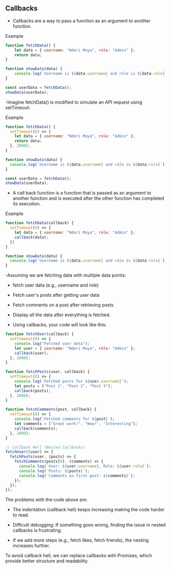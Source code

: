 ## Callbacks

- Callbacks are a way to pass a function as an argument to another function.

Example

```javascript
function fetchData() {
    let data = { username: "Nderi Muya", role: "Admin" };
    return data;
}

function showData(data) {
    console.log(`Username is ${data.username} and role is ${data.role}`);
}

const userData = fetchData();
showData(userData);
```
-Imagine fetchData() is modified to simulate an API request using setTimeout:

Example

```javascript
function fetchData() {
  setTimeout(() => {
    let data = { username: "Nderi Muya", role: "Admin" };
    return data;
  }, 2000);
}

function showData(data) {
  console.log(`Username is ${data.username} and role is ${data.role}`);
}

const userData = fetchData();
showData(userData);
```
- A call back function is a function that is passed as an argument to another function and is executed after the other function has completed its execution.

Example

```javascript
function fetchData(callback) {
  setTimeout(() => {
    let data = { username: "Nderi Muya", role: "Admin" };
    callback(data);
  })
}

function showData(data) {
  console.log(`Username is ${data.username} and role is ${data.role}`);
}
```
-Assuming we are fetching data with multiple data points:

- fetch user data (e.g., username and role)

- Fetch user's posts after getting user data

- Fetch comments on a post after retrieving posts

- Display all the data after everything is fetched.

- Using callbacks, your code will look like this:

```javascript
function fetchUser(callback) {
  setTimeout(() => {
    console.log("Fetched user data");
    let user = { username: "Nderi Muya", role: "Admin" };
    callback(user);
  }, 2000);
}

function fetchPosts(user, callback) {
  setTimeout(() => {
    console.log(`Fetched posts for ${user.username}`);
    let posts = ["Post 1", "Post 2", "Post 3"];
    callback(posts);
  }, 2000);
}

function fetchComments(post, callback) {
  setTimeout(() => {
    console.log(`Fetched comments for ${post}`);
    let comments = ["Great work!", "Wow!", "Interesting"];
    callback(comments);
  }, 2000);
}

// Callback Hell (Nested Callbacks)
fetchUser((user) => {
  fetchPosts(user, (posts) => {
    fetchComments(posts[0], (comments) => {
      console.log(`User: ${user.username}, Role: ${user.role}`);
      console.log(`Posts: ${posts}`);
      console.log(`Comments on first post: ${comments}`);
    });
  });
});
```
The problems with the code above are:

- The indentation (callback hell) keeps increasing making the code harder to read.

- Difficult debugging: If something goes wrong, finding the issue in nested callbacks is frustrating.

- If we add more steps (e.g., fetch likes, fetch friends), the nesting increases further.

To avoid callback hell, we can replace callbacks with Promises, which provide better structure and readability.


